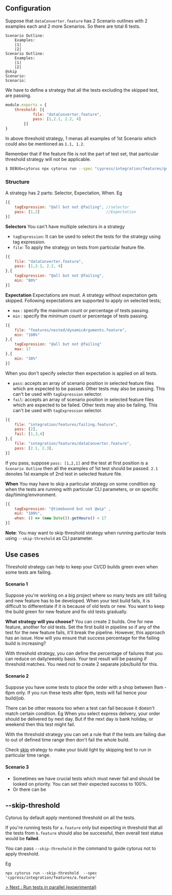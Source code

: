 ## Configuration

Suppose that `dataConverter.feature` has 2 Scenario outlines with 2 examples each and 2 more Scenarios. So there are total 6 tests.

```feature
Scenario Outline:
    Examples:
    |1|
    |2|
Scenario Outline:
    Examples:
    |1|
    |2|
@skip
Scenario:
Scenario:
```

We have to define a strategy that all the tests excluding the skipped test, are passing.

```js
module.exports = {
    threshold: [{
            file: "dataConverter.feature",
            pass: [1,2.1, 2.2, 4]
        }]
}
```
In above threshold strategy, 1 menas all examples of 1st Scenario which could also be mentioned as `1.1, 1.2`.

Remember that if the feature file is not the part of test set, that particular threshold strategy will not be applicable.
```bash
$ DEBUG=cytorus npx cytorus run --spec "cypress/integration/features/google*.feature"
```

### Structure

A strategy has 2 parts: Selector, Expectation, When. Eg

```js
[{
    tagExpression: "@all but not @failing", //selector
    pass: [1,2]                             //Expectation
}]
```

**Selectors**
You can't have multiple selectors in a strategy

* `tagExpression`: It can be used to select the tests for the strategy using tag expression. 
* `file`: To apply the strategy on tests from particular feature file.
```js
[{
    file: "dataConverter.feature",
    pass: [1,2.1, 2.2, 4]
},{
    tagExpression: "@all but not @failing", 
    min: "80%"
}]
```

**Expectation**
Expectations are must. A strategy without expectation gets skipped. Following expectations are supported to apply on selected tests;

* `max` : specify the maximum count or percentage of tests passing.
* `min` : specify the minimum count or percentage of tests passing.
```js
[{
    file: "features/nested/dynamicArguments.feature",
    min: "100%"
},{
    tagExpression: "@all but not @failing"
    max: 17
},{
    min: "30%"
}]
```
When you don't specify selector then expectation is applied on all tests.

* `pass`: accepts an array of scenario position in selected feature files which are expected to be passed. Other tests may also be passing. This can't be used with `tagExpression` selector.
* `fail`: accepts an array of scenario position in selected feature files which are expected to be failed. Other tests may also be failing. This can't be used with `tagExpression` selector.
```js
[{
    file: "integration/features/failing.feature",
    pass: [2],
    fail: [1,3,4]
},{
    file: "integration/features/dataConverter.feature",
    pass: [2.1, 2.3],
}]
```
If you pass, suppose `pass: [1,2,1]` and the test at first position is a `Scenario Outline` then all the examples of 1st test should be passed. `2.1` denotes 1st example of 2nd test in selected feature file.

**When**
You may have to skip a particular strategy on some condition eg when the tests are running with particular CLI parameters, or on specific day/timing/environment.

```js
[{
    tagExpression: "@timebound but not @wip" ,
    min: "100%",
    when: () => (new Date()).getHours() < 17
}]
```

**Note**: You may want to skip threshold strategy when running particular tests using `--skip-threshold` as CLI parameter.

## Use cases

Threshold strategy can help to keep your CI/CD builds green even when some tests are failing.

#### Scenario 1
Suppose you're working on a big project where so many tests are still failing and new feature has to be developed. When your test build fails, it is difficult to differentiate if it is because of old tests or new. You want to keep the build green for new feature and fix old tests gradually.

**What strategy will you choose?**
You can create 2 builds. One for new feature, another for old tests. Set the first build in pipeline so if any of the test for the new feature fails, it'll break the pipeline. However, this approach has an issue. How will you ensure that success percentage for the failing build is increasing?

With threshold strategy, you can define the percentage of failures that you can reduce on daily/weekly basis. Your test result will be passing if threshold matches. You need not to create 2 separate jobs/build for this.


#### Scenario 2
Suppose you have some tests to place the order with a shop between 9am - 6pm only. If you run these tests after 6pm, tests will fail hence your build/job. 

There can be other reasons too when a test can fail because it doesn't match certain condition. Eg When you select express delivery, your order should be delivered by next day. But if the next day is bank holiday, or weekend then this test might fail.

With the threshold strategy you can set a rule that if the tests are failing due to out of defined time range then don't fail the whole build.

Check [skip]() strategy to make your biuld light by skipping test to run in particular time range.

#### Scenario 3
* Sometimes we have crucial tests which must never fail and should be looked on priority. You can set their expected success to 100%.
* Or there can be 


## --skip-threshold

Cytorus by default apply mentioned threshold on all the tests. 

If you're running tests for `a.feature` only but expecting in threshold that all the tests from `b.feature` should also be successful, then overall test status would be **failed**.

You can pass `--skip-threshold` in the command to guide cytorus not to apply threshold.

Eg
```
npx cytorus run --skip-threshold  --spec 'cypress/integration/features/a.feature'
```

[> Next : Run tests in parallel (experimental) ](./8.ParallelRun.md)